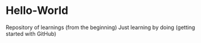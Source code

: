 # Hello-World
Repository of learnings (from the beginning)
Just learning by doing (getting started with GitHub)
